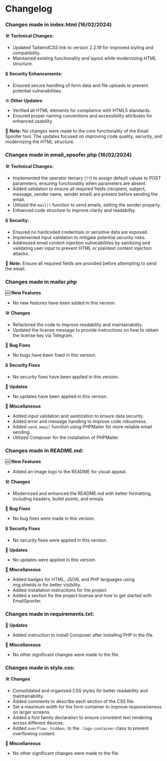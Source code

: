 # Changelog

### Changes made in index.html (16/02/2024)
🛠️ **Technical Changes:**
- Updated TailwindCSS link to version 2.2.19 for improved styling and compatibility.
- Maintained existing functionality and layout while modernizing HTML structure.

🔒 **Security Enhancements:**
- Ensured secure handling of form data and file uploads to prevent potential vulnerabilities.

⚙️ **Other Updates:**
- Verified all HTML elements for compliance with HTML5 standards.
- Ensured proper naming conventions and accessibility attributes for enhanced usability.

📝 **Note:**
No changes were made to the core functionality of the Email Spoofer tool. The updates focused on improving code quality, security, and modernizing the HTML structure.

### Changes made in email_spoofer.php (16/02/2024)

🛠️ **Technical Changes:**
- Implemented the operator ternary (`??`) to assign default values to POST parameters, ensuring functionality when parameters are absent.
- Added validation to ensure all required fields (recipient, subject, message, sender name, sender email) are present before sending the email.
- Utilized the `mail()` function to send emails, setting the sender properly.
- Enhanced code structure to improve clarity and readability.

🔒 **Security:**
- Ensured no hardcoded credentials or sensitive data are exposed.
- Implemented input validation to mitigate potential security risks.
- Addressed email content injection vulnerabilities by sanitizing and validating user input to prevent HTML or plaintext content injection attacks.

📝 **Note:**
Ensure all required fields are provided before attempting to send the email.

### Changes made in **mailer.php**


🆕 **New Features**
- No new features have been added in this version.

🛠️ **Changes**
- Refactored the code to improve readability and maintainability.
- Updated the license message to provide instructions on how to obtain the license key via Telegram.

🐞 **Bug Fixes**
- No bugs have been fixed in this version.

🔒 **Security Fixes**
- No security fixes have been applied in this version.

🔄 **Updates**
- No updates have been applied in this version.

🔖 **Miscellaneous**
- Added input validation and sanitization to ensure data security.
- Added error and message handling to improve code robustness.
- Added `send_email` function using PHPMailer for more reliable email sending.
- Utilized Composer for the installation of PHPMailer.


### Changes made in **README.md**:

🆕 **New Features**
- Added an image logo to the README for visual appeal.

🛠️ **Changes**
- Modernized and enhanced the README.md with better formatting, including headers, bullet points, and emojis.

🐞 **Bug Fixes**
- No bug fixes were made in this version.

🔒 **Security Fixes**
- No security fixes were applied in this version.

🔄 **Updates**
- No updates were applied in this version.

🔖 **Miscellaneous**
- Added badges for HTML, JSON, and PHP languages using img.shields.io for better visibility.
- Added installation instructions for the project.
- Added a section for the project license and how to get started with EmailSpoofer.

### Changes made in **requirements.txt**:

🔄 **Updates**
- Added instruction to install Composer after installing PHP in the file.

🔖 **Miscellaneous**
- No other significant changes were made to the file.

### Changes made in **style.css**:

🛠️ **Changes**
- Consolidated and organized CSS styles for better readability and maintainability.
- Added comments to describe each section of the CSS file.
- Set a maximum width for the form container to improve responsiveness on larger screens.
- Added a font family declaration to ensure consistent text rendering across different devices.
- Added `overflow: hidden;` to the `.logo-container` class to prevent overflowing content.

🔖 **Miscellaneous**
- No other significant changes were made to the file.

